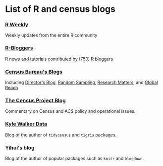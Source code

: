 # List of R and census blogs

### [R Weekly](https://rweekly.org/)
Weekly updates from the entire R community

### [R-Bloggers](https://www.r-bloggers.com/)
R news and tutorials contributed by (750) R bloggers

### [Census Bureau's Blogs](https://www.census.gov/newsroom/blogs/about.html)
Including [Director's Blog](https://www.census.gov/newsroom/blogs/director.html), [Random Sampling](https://www.census.gov/newsroom/blogs/random-samplings.html), [Research Matters](https://www.census.gov/newsroom/blogs/research-matters.html), and [Global Reach](https://www.census.gov/newsroom/blogs/global-reach.html)

### [The Census Project Blog](https://thecensusproject.org/blog/)
Commentary on Census and ACS policy and operational issues.

### [Kyle Walker Data](https://walkerke.github.io/)
Blog of the author of `tidycensus` and `tigris` packages.

### [Yihui's blog](https://yihui.name/en/)
Blog of the author of popular packages such as `knitr` and `blogdown`.